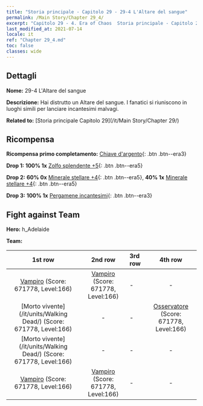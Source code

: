 ```yaml
---
title: "Storia principale - Capitolo 29 - 29-4 L'Altare del sangue"
permalink: /Main Story/Chapter 29_4/
excerpt: "Capitolo 29 - 4. Era of Chaos  Storia principale - Capitolo 29_4. 29-4 L'Altare del sangue"
last_modified_at: 2021-07-14
locale: it
ref: "Chapter 29_4.md"
toc: false
classes: wide
---
```


## Dettagli

 **Nome:** 29-4 L'Altare del sangue

 **Descrizione:** Hai distrutto un Altare del sangue. I fanatici si riuniscono in luoghi simili per lanciare incantesimi malvagi.

 **Related to:** [Storia principale Capitolo 29](/it/Main Story/Chapter 29/)

## Ricompensa

 **Ricompensa primo completamento:** [Chiave d'argento](/ItemsIT/con_693/){: .btn .btn--era3}

 **Drop 1:** **100% 1x** [Zolfo splendente +5](/ItemsIT/mat_99/){: .btn .btn--era5}

 **Drop 2:** **60% 0x** [Minerale stellare +4](/ItemsIT/mat_89/){: .btn .btn--era5}, **40% 1x** [Minerale stellare +4](/ItemsIT/mat_89/){: .btn .btn--era5}

 **Drop 3:** **100% 1x** [Pergamene incantesimi](/ItemsIT/con_694/){: .btn .btn--era3}


## Fight against Team
 **Hero:** h_Adelaide

 **Team:**


  | 1st row | 2nd row | 3rd row | 4th row |
  |:----:|:----:|:----|:----:|
  | [Vampiro](/it/units/Vampire/) (Score: 671778, Level:166)  | [Vampiro](/it/units/Vampire/) (Score: 671778, Level:166)  | - | - |
  | [Morto vivente](/it/units/Walking Dead/) (Score: 671778, Level:166)  | - | - | [Osservatore](/it/units/Beholder/) (Score: 671778, Level:166)  |
  | [Morto vivente](/it/units/Walking Dead/) (Score: 671778, Level:166)  | - | - | - |
  | [Vampiro](/it/units/Vampire/) (Score: 671778, Level:166)  | [Vampiro](/it/units/Vampire/) (Score: 671778, Level:166)  | - | - |


